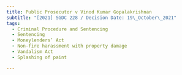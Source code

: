 ```yaml
---
title: Public Prosecutor v Vinod Kumar Gopalakrishnan
subtitle: "[2021] SGDC 228 / Decision Date: 19\_October\_2021"
tags:
  - Criminal Procedure and Sentencing
  - Sentencing
  - Moneylenders’ Act
  - Non-fire harassment with property damage
  - Vandalism Act
  - Splashing of paint

---
```

